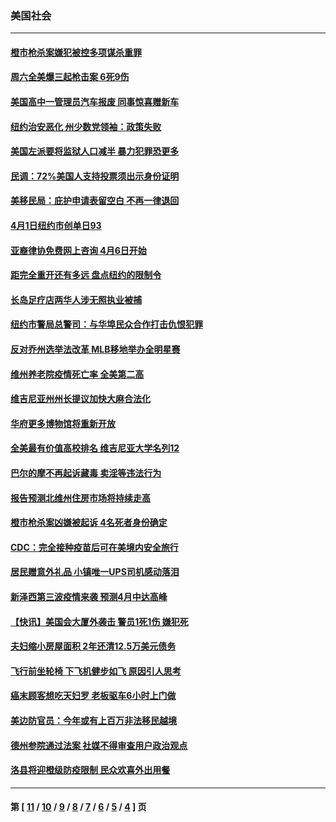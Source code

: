 ### 美国社会
---
#### [橙市枪杀案嫌犯被控多项谋杀重罪](../../pages/ncid1078160/n12856856.md) 
#### [周六全美爆三起枪击案 6死9伤](../../pages/ncid1078160/n12856560.md) 
#### [美国高中一管理员汽车报废 同事惊喜赠新车](../../pages/ncid1078160/n12856030.md) 
#### [纽约治安恶化 州少数党领袖：政策失败](../../pages/ncid1078160/n12855471.md) 
#### [美国左派要将监狱人口减半 暴力犯罪恐更多](../../pages/ncid1078160/n12855523.md) 
#### [民调：72%美国人支持投票须出示身份证明](../../pages/ncid1078160/n12855890.md) 
#### [美移民局：庇护申请表留空白 不再一律退回](../../pages/ncid1078160/n12855478.md) 
#### [4月1日纽约市创单日93](../../pages/ncid1078160/n12855474.md) 
#### [亚裔律协免费网上咨询 4月6日开始](../../pages/ncid1078160/n12855492.md) 
#### [距完全重开还有多远 盘点纽约的限制令](../../pages/ncid1078160/n12855483.md) 
#### [长岛足疗店两华人涉无照执业被捕](../../pages/ncid1078160/n12855468.md) 
#### [纽约市警局总警司：与华埠民众合作打击仇恨犯罪](../../pages/ncid1078160/n12855618.md) 
#### [反对乔州选举法改革 MLB移地举办全明星赛](../../pages/ncid1078160/n12855611.md) 
#### [维州养老院疫情死亡率 全美第二高](../../pages/ncid1078160/n12855242.md) 
#### [维吉尼亚州州长提议加快大麻合法化](../../pages/ncid1078160/n12855236.md) 
#### [华府更多博物馆将重新开放](../../pages/ncid1078160/n12855220.md) 
#### [全美最有价值高校排名 维吉尼亚大学名列12](../../pages/ncid1078160/n12855230.md) 
#### [巴尔的摩不再起诉藏毒 卖淫等违法行为](../../pages/ncid1078160/n12855187.md) 
#### [报告预测北维州住房市场将持续走高](../../pages/ncid1078160/n12855192.md) 
#### [橙市枪杀案凶嫌被起诉 4名死者身份确定](../../pages/ncid1078160/n12855284.md) 
#### [CDC：完全接种疫苗后可在美境内安全旅行](../../pages/ncid1078160/n12855134.md) 
#### [居民赠意外礼品 小镇唯一UPS司机感动落泪](../../pages/ncid1078160/n12854265.md) 
#### [新泽西第三波疫情来袭 预测4月中达高峰](../../pages/ncid1078160/n12853056.md) 
#### [【快讯】美国会大厦外袭击 警员1死1伤 嫌犯死](../../pages/ncid1078160/n12854855.md) 
#### [夫妇缩小房屋面积 2年还清12.5万美元债务](../../pages/ncid1078160/n12854266.md) 
#### [飞行前坐轮椅 下飞机健步如飞 原因引人思考](../../pages/ncid1078160/n12854206.md) 
#### [癌末顾客想吃天妇罗 老板驱车6小时上门做](../../pages/ncid1078160/n12853445.md) 
#### [美边防官员：今年或有上百万非法移民越境](../../pages/ncid1078160/n12853297.md) 
#### [德州参院通过法案 社媒不得审查用户政治观点](../../pages/ncid1078160/n12853043.md) 
#### [洛县将迎橙级防疫限制 民众欢喜外出用餐](../../pages/ncid1078160/n12853288.md) 

---
#### 第 [ [11](./11.md) / [10](./10.md) / [9](./9.md) / [8](./8.md) / [7](./7.md) / [6](./6.md) / [5](./5.md) / [4](./4.md) ] 页
